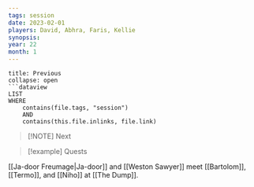 ```yaml
---
tags: session
date: 2023-02-01
players: David, Abhra, Faris, Kellie
synopsis: 
year: 22
month: 1
---
```

```ad-done
title: Previous
collapse: open
```dataview
LIST
WHERE 
	contains(file.tags, "session")
	AND
	contains(this.file.inlinks, file.link)
```

> [!NOTE] Next
> 

> [!example] Quests
> 


[[Ja-door Freumage|Ja-door]] and [[Weston Sawyer]] meet [[Bartolom]], [[Termo]], and [[Niho]] at [[The Dump]]. 

